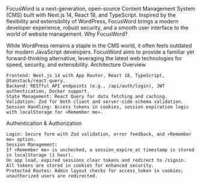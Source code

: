 FocusWord is a next-generation, open-source Content Management System (CMS) built with Next.js 14, React 18, and TypeScript. Inspired by the flexibility and extensibility of WordPress, FocusWord brings a modern developer experience, robust security, and a smooth user interface to the world of website management.
Why FocusWord?

While WordPress remains a staple in the CMS world, it often feels outdated for modern JavaScript developers. FocusWord aims to provide a familiar yet forward-thinking alternative, leveraging the latest web technologies for speed, security, and extensibility.
Architecture Overview


    Frontend: Next.js 14 with App Router, React 18, TypeScript, @tanstack/react-query.
    Backend: RESTful API endpoints (e.g., /api/auth/login), JWT authentication, Docker support.
    State Management: React Query for data fetching and caching.
    Validation: Zod for both client and server-side schema validation.
    Session Handling: Access tokens in cookies, session expiration logic with localStorage for «Remember me».
Authentication & Authorization

    Login: Secure form with Zod validation, error feedback, and «Remember me» option.
    Session Management:
    If «Remember me» is unchecked, a session_expire_at timestamp is stored in localStorage (1 hour).
    On app load, expired sessions clear tokens and redirect to /signin.
    All tokens are stored in cookies for enhanced security.
    Protected Routes: Admin layout checks for access_token in cookies; unauthorized users are redirected.
